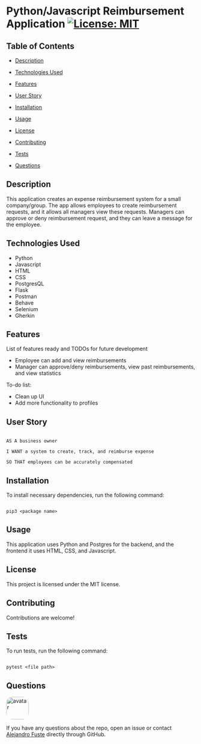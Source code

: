 # Python/Javascript Reimbursement Application [![License: MIT](https://img.shields.io/badge/License-MIT-blue.svg)](https://opensource.org/licenses/MIT)

## Table of Contents
- [Description](#description)

- [Technologies Used](#technologies-used)

- [Features](#features)

- [User Story](#user-story)

- [Installation](#installation)

- [Usage](#usage)

- [License](#license)

- [Contributing](#contributing)

- [Tests](#tests)

- [Questions](#questions)

## Description

This application creates an expense reimbursement system for a small company/group. The app allows employees to create reimbursement requests, and it allows all managers view these requests. Managers can approve or deny reimbursement request, and they can leave a message for the employee.

## Technologies Used
- Python
- Javascript
- HTML
- CSS
- PostgresQL
- Flask
- Postman
- Behave
- Selenium
- Gherkin

## Features
List of features ready and TODOs for future development

- Employee can add and view reimbursements
- Manager can approve/deny reimbursements, view past reimbursements, and view statistics

To-do list:

- Clean up UI
- Add more functionality to profiles

## User Story

```

AS A business owner

I WANT a system to create, track, and reimburse expense

SO THAT employees can be accurately compensated

```

## Installation

To install necessary dependencies, run the following command:

```

pip3 <package name>

```

## Usage

This application uses Python and Postgres for the backend, and the frontend it uses HTML, CSS, and Javascript.

## License

This project is licensed under the MIT license.

## Contributing

Contributions are welcome!

## Tests

To run tests, run the following command:

```

pytest <file path>

```

## Questions

<img src="https://avatars.githubusercontent.com/u/48495840?v=4" alt="avatar" style="border-radius: 16px" width="60"/>

If you have any questions about the repo, open an issue or contact [Alejandro Fuste](https://github.com/Alejandro-Fuste) directly through GitHub.
